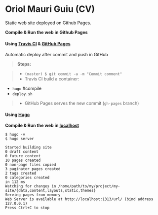# Oriol Mauri Guiu (CV)
Static web site deployed on Github Pages.

**Compile & Run the web in Github Pages**
#### Using [Travis CI](https://travis-ci.org/) & [GitHub Pages](https://pages.github.com/) ####

Automatic deploy after commit and push in GitHub

> **Steps:**

> - `(master) $ git commit -a -m "Commit comment"`
> - Travis CI build a container:
 - `hugo` #compile
 - `deploy.sh`
> - GitHub Pages serves the new commit (`gh-pages` branch)



#### Using [Hugo](https://gohugo.io/) ####

**Compile & Run the web in [localhost](http://localhost:1313)**
```
$ hugo -v
$ hugo server

Started building site
0 draft content
0 future content
10 pages created
0 non-page files copied
3 paginator pages created
2 tags created
0 categories created
in 112 ms
Watching for changes in /home/path/to/my/project/my-site/{data,content,layouts,static,themes}
Serving pages from memory
Web Server is available at http://localhost:1313/url/ (bind address 127.0.0.1)
Press Ctrl+C to stop
```
